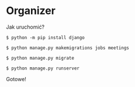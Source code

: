 # Organizer

Jak uruchomić?

```
$ python -m pip install django
```

```
$ python manage.py makemigrations jobs meetings
```

```
$ python manage.py migrate
```

```
$ python manage.py runserver
```

Gotowe!
